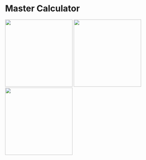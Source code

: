 <h1>Master Calculator</h1>
<P>
<image src="https://github.com/Bhavesh5650/Master-Calculator/assets/154861433/9e46480b-51af-4a9a-85fb-564fb2515c41" width = "220px"/>
<image src="https://github.com/Bhavesh5650/Master-Calculator/assets/154861433/4e682709-5133-4387-aa37-0f7abd71a86c" width = "220px" />
<image src="https://github.com/Bhavesh5650/Master-Calculator/assets/154861433/b9a62c2f-083e-40e5-92e2-687c00723b47" width = "220px"
</P>
